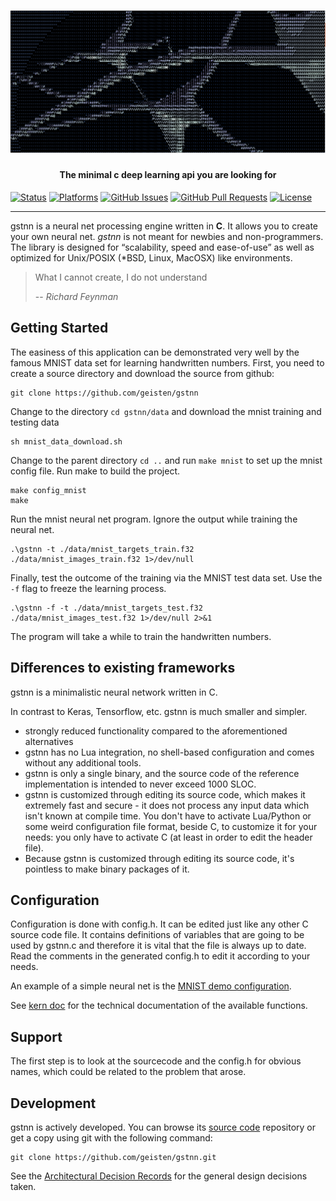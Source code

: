 <h1 align="center">
   <img src="./doc/img/neuron.png" alt="geisten neurons">
</h1>
<h4 align="center">The minimal c deep learning api you are looking for</h4>

[![Status](https://img.shields.io/badge/status-active-success.svg)]()
[![Platforms](https://img.shields.io/badge/platform-Linux%20%7C%20Mac%20OS%20%7C%20BSD-blue.svg)]()
[![GitHub Issues](https://img.shields.io/github/issues/geisten/gstnn.svg)](https://github.com/geisten/gstnn/issues)
[![GitHub Pull Requests](https://img.shields.io/github/issues-pr/geisten/gstnn.svg)](https://github.com/geisten/gstnn/pulls)
[![License](https://img.shields.io/badge/license-MIT-blue.svg)](/LICENSE)

---
gstnn is a neural net processing engine written in **C**. It allows you to create your own neural net. _gstnn_ is not
meant for newbies and non-programmers. The library is designed for “scalability, speed and ease-of-use” as well as
optimized for Unix/POSIX (*BSD, Linux, MacOSX) like environments.

> What I cannot create, I do not understand
> 
> -- <cite>Richard Feynman</cite>

## Getting Started

The easiness of this application can be demonstrated very well by the famous MNIST data set for learning handwritten
numbers. First, you need to create a source directory and download the source from github:

```shell
git clone https://github.com/geisten/gstnn
```

Change to the directory `cd gstnn/data` and download the mnist training and testing data

```shell
sh mnist_data_download.sh
```

Change to the parent directory `cd ..` and run `make mnist` to set up the mnist config file. Run make to build the
project.

```shell
make config_mnist
make
```

Run the mnist neural net program. Ignore the output while training the neural net.

```shell
.\gstnn -t ./data/mnist_targets_train.f32 ./data/mnist_images_train.f32 1>/dev/null
```

Finally, test the outcome of the training via the MNIST test data set. Use the `-f` flag to freeze the learning process.

```shell
.\gstnn -f -t ./data/mnist_targets_test.f32 ./data/mnist_images_test.f32 1>/dev/null 2>&1
```

The program will take a while to train the handwritten numbers.

## Differences to existing frameworks

gstnn is a minimalistic neural network written in C.

In contrast to Keras, Tensorflow, etc. gstnn is much smaller and simpler.

- strongly reduced functionality compared to the aforementioned alternatives
- gstnn has no Lua integration, no shell-based configuration and comes without any additional tools.
- gstnn is only a single binary, and the source code of the reference implementation is intended to never exceed 1000
  SLOC.
- gstnn is customized through editing its source code, which makes it extremely fast and secure - it does not process
  any input data which isn't known at compile time. You don't have to activate Lua/Python or some weird configuration
  file format, beside C, to customize it for your needs: you only have to activate C (at least in order to edit the
  header file).
- Because gstnn is customized through editing its source code, it's pointless to make binary packages of it.

## Configuration

Configuration is done with config.h. It can be edited just like any other C source code file. It contains definitions of
variables that are going to be used by gstnn.c and therefore it is vital that the file is always up to date. Read the
comments in the generated config.h to edit it according to your needs.

An example of a simple neural net is the [MNIST demo configuration](config_mnist.h).

See [kern doc](doc/kern.md) for the technical documentation of the available functions.  

## Support

The first step is to look at the sourcecode and the config.h for obvious names, which could be related to the problem
that arose.

## Development

gstnn is actively developed. You can browse its [source code](https://github.com/geisten/gstnn.git) repository or get a
copy using git with the following command:

```shell
git clone https://github.com/geisten/gstnn.git
```

See the [Architectural Decision Records](doc/adr.md) for the general design decisions taken.
    



